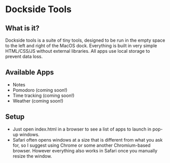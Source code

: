 # Dockside Tools

## What is it?
Dockside tools is a suite of tiny tools, designed to be run in the empty space to the left and right of the MacOS dock. Everything is built in very simple HTML/CSS/JS without external libraries. All apps use local storage to prevent data loss.

## Available Apps
* Notes
* Pomodoro (coming soon!)
* Time tracking (coming soon!)
* Weather (coming soon!)

## Setup
* Just open index.html in a browser to see a list of apps to launch in pop-up windows.
* Safari often opens windows at a size that is different from what you ask for, so I suggest using Chrome or some another Chromium-based browser. However everything also works in Safari once you manually resize the window.